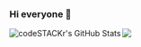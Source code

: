 
### Hi everyone 👋
<img align="left" alt="codeSTACKr's GitHub Stats" src="https://github-readme-stats.vercel.app/api?username=SaurFort&show_icons=true&hide_border=true&count_private=true&theme=tokyonight" />
<img src="https://github-readme-stats.vercel.app/api/top-langs/?username=SaurFort&theme=tokyonight&hide_border=true&count_private=true" /><br/><br/>
